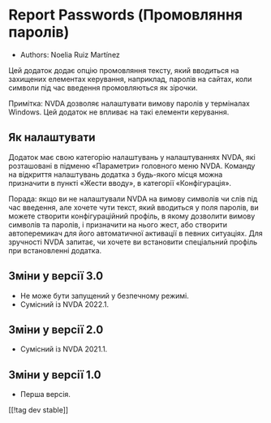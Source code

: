 # Report Passwords (Промовляння паролів) #

* Authors: Noelia Ruiz Martínez

Цей додаток додає опцію промовляння тексту, який вводиться на захищених
елементах керування, наприклад, паролів на сайтах, коли символи під час
введення промовляються як зірочки.

Примітка: NVDA дозволяє налаштувати вимову паролів у терміналах Windows.
Цей додаток не впливає на такі елементи керування.

## Як налаштувати

Додаток має свою категорію налаштувань у налаштуваннях NVDA, які розташовані
в підменю «Параметри» головного меню NVDA. Команду на відкриття налаштувань
додатка з будь-якого місця можна призначити в пункті «Жести вводу», в
категорії «Конфігурація».

Порада: якщо ви не налаштували NVDA на вимову символів чи  слів під час
введення, але хочете чути текст, який вводиться у поля паролів, ви можете
створити конфігураційний профіль, в якому дозволити вимову символів та
паролів, і призначити на нього жест, або створити автоперемикач для його
автоматичної активації в певних ситуаціях. Для зручності NVDA запитає, чи
хочете ви встановити спеціальний профіль при встановленні додатка.

## Зміни у версії 3.0 ##
* Не може бути запущений у безпечному режимі.
* Сумісний із NVDA 2022.1.

## Зміни у версії 2.0 ##
* Сумісний із NVDA 2021.1.

## Зміни у версії 1.0 ##
* Перша версія.

[[!tag dev stable]]

